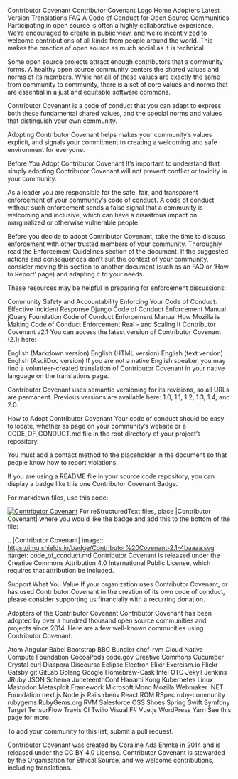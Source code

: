 Contributor Covenant
Contributor Covenant Logo
Home
Adopters
Latest Version
Translations
FAQ
A Code of Conduct for Open Source Communities
Participating in open source is often a highly collaborative experience. We’re encouraged to create in public view, and we’re incentivized to welcome contributions of all kinds from people around the world. This makes the practice of open source as much social as it is technical.

Some open source projects attract enough contributors that a community forms. A healthy open source community centers the shared values and norms of its members. While not all of these values are exactly the same from community to community, there is a set of core values and norms that are essential in a just and equitable software commons.

Contributor Covenant is a code of conduct that you can adapt to express both these fundamental shared values, and the special norms and values that distinguish your own community.

Adopting Contributor Covenant helps makes your community’s values explicit, and signals your commitment to creating a welcoming and safe environment for everyone.

Before You Adopt Contributor Covenant
It’s important to understand that simply adopting Contributor Covenant will not prevent conflict or toxicity in your community.

As a leader you are responsible for the safe, fair, and transparent enforcement of your community’s code of conduct. A code of conduct without such enforcement sends a false signal that a community is welcoming and inclusive, which can have a disastrous impact on marginalized or otherwise vulnerable people.

Before you decide to adopt Contributor Covenant, take the time to discuss enforcement with other trusted members of your community. Thoroughly read the Enforcement Guidelines section of the document. If the suggested actions and consequences don’t suit the context of your community, consider moving this section to another document (such as an FAQ or ‘How to Report’ page) and adapting it to your needs.

These resources may be helpful in preparing for enforcement discussions:

Community Safety and Accountability
Enforcing Your Code of Conduct: Effective Incident Response
Django Code of Conduct Enforcement Manual
jQuery Foundation Code of Conduct Enforcement Manual
How Mozilla is Making Code of Conduct Enforcement Real - and Scaling It
Contributor Covenant v2.1
You can access the latest version of Contributor Covenant (2.1) here:

English (Markdown version)
English (HTML version)
English (text version)
English (AsciiDoc version)
If you are not a native English speaker, you may find a volunteer-created translation of Contributor Covenant in your native language on the translations page.

Contributor Covenant uses semantic versioning for its revisions, so all URLs are permanent. Previous versions are available here: 1.0, 1.1, 1.2, 1.3, 1.4, and 2.0.

How to Adopt Contributor Covenant
Your code of conduct should be easy to locate, whether as page on your community’s website or a CODE_OF_CONDUCT.md file in the root directory of your project’s repository.

You must add a contact method to the placeholder in the document so that people know how to report violations.

If you are using a README file in your source code repository, you can display a badge like this one Contributor Covenant Badge.

For markdown files, use this code:

[![Contributor Covenant](https://img.shields.io/badge/Contributor%20Covenant-2.1-4baaaa.svg)](code_of_conduct.md)
For reStructuredText files, place |Contributor Covenant| where you would like the badge and add this to the bottom of the file:

.. |Contributor Covenant| image:: https://img.shields.io/badge/Contributor%20Covenant-2.1-4baaaa.svg :target: code_of_conduct.md
Contributor Covenant is released under the Creative Commons Attribution 4.0 International Public License, which requires that attribution be included.

Support What You Value
If your organization uses Contributor Covenant, or has used Contributor Covenant in the creation of its own code of conduct, please consider supporting us financially with a recurring donation.

Adopters of the Contributor Covenant
Contributor Covenant has been adopted by over a hundred thousand open source communities and projects since 2014. Here are a few well-known communities using Contributor Covenant:

Atom
Angular
Babel
Bootstrap
BBC
Bundler
chef-rvm
Cloud Native Compute Foundation
CocoaPods
code.gov
Creative Commons
Cucumber
Crystal
curl
Diaspora
Discourse
Eclipse
Electron
Elixir
Exercism.io
Flickr
Gatsby
git
GitLab
Golang
Google
Homebrew-Cask
Intel OTC
Jekyll
Jenkins
JRuby
JSON Schema
JuneteenthConf
Hanami
Kong
Kubernetes
Linux
Mastodon
Metasploit Framework
Microsoft
Mono
Mozilla Webmaker
.NET Foundation
next.js
Node.js
Rails
rbenv
React
ROM
RSpec
ruby-community
rubygems
RubyGems.org
RVM
Salesforce OSS
Shoes
Spring
Swift
Symfony
Target
TensorFlow
Travis CI
Twilio
Visual F#
Vue.js
WordPress
Yarn
See this page for more.

To add your community to this list, submit a pull request.

Contributor Covenant was created by Coraline Ada Ehmke in 2014 and is released under the CC BY 4.0 License.
Contributor Covenant is stewarded by the Organization for Ethical Source, and we welcome contributions, including translations.
